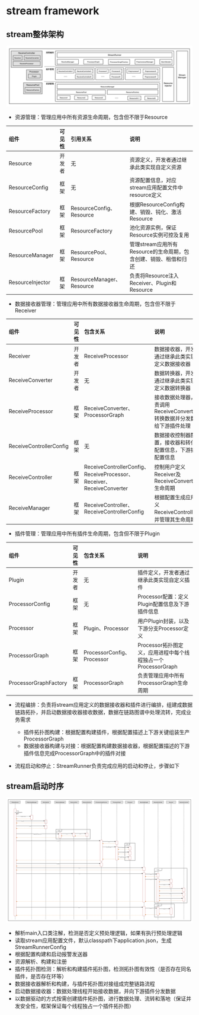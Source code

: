 # stream framework

## stream整体架构

![stream_architecture](https://github.com/frankcl/stream/blob/main/image/stream_architecture.png)

* 资源管理：管理应用中所有资源生命周期，包含但不限于Resource

| 组件               | 可见性 | 引用关系                     | 说明                                      |
|:-----------------|:---:|:-------------------------|:----------------------------------------|
| Resource         | 开发者 | 无                        | 资源定义，开发者通过继承此类实现自定义资源                   |
 | ResourceConfig   | 框架  | 无                        | 资源配置信息，对应stream应用配置文件中resource定义        |
| ResourceFactory  | 框架  | ResourceConfig、Resource  | 根据ResourceConfig构建、销毁、钝化、激活Resource     |
| ResourcePool     | 框架  | ResourceFactory          | 池化资源实例，保证Resource实例可控及复用                |
 | ResourceManager  | 框架  | ResourcePool、Resource    | 管理stream应用所有Resource的生命周期，包含创建、销毁、租借和归还 |
| ResourceInjector | 框架  | ResourceManager、Resource | 负责将Resource注入Receiver、Plugin和Resource   |

* 数据接收器管理：管理应用中所有数据接收器生命周期，包含但不限于Receiver

| 组件                      | 可见性 | 包含关系                                                               | 说明                                           |
|:------------------------|:---:|:-------------------------------------------------------------------|:---------------------------------------------|
| Receiver                | 开发者 | ReceiveProcessor                                                   | 数据接收器，开发者通过继承此类实现自定义数据接收器                    |
| ReceiveConverter        | 开发者 | 无                                                                  | 数据转换器，开发者通过继承此类实现自定义数据转换器                    |
| ReceiveProcessor        | 框架  | ReceiveConverter、ProcessorGraph                                    | 接收数据处理器，负责调用ReceiveConverter转换数据并分发数据给下游插件处理 |
| ReceiveControllerConfig | 框架  | 无                                                                  | 数据接收控制器配置，接收器和转化器配置信息，下游插件配置信息               |
| ReceiveController       | 框架  | ReceiveControllerConfig、ReceiveProcessor、Receiver、ReceiveConverter | 控制用户定义Receiver及ReceiveConverter生命周期          |
| ReceiveManager          | 框架  | ReceiveController、ReceiveControllerConfig                          | 根据配置生成应用定义ReceiveController，并管理其生命周期         |

* 插件管理：管理应用中所有插件生命周期，包含但不限于Plugin

| 组件                    | 可见性 | 包含关系                      | 说明                                         |
|:----------------------|:---:|:--------------------------|:-------------------------------------------|
| Plugin                | 开发者 | 无                         | 插件定义，开发者通过继承此类实现自定义插件                      |
| ProcessorConfig       | 框架  | 无                         | Processor配置：定义Plugin配置信息及下游插件信息            |
| Processor             | 框架  | Plugin、Processor          | 用户Plugin封装，以及下游分支Processor定义               |
| ProcessorGraph        | 框架  | ProcessorConfig、Processor | Processor拓扑图定义，应用进程中每个线程独占一个ProcessorGraph |
| ProcessorGraphFactory | 框架  | ProcessorGraph            | 负责管理应用中所有ProcessorGraph生命周期                |

* 流程编排：负责将stream应用定义的数据接收器和插件进行编排，组建成数据链路拓扑，并启动数据接收器接收数据，数据在链路图谱中处理流转，完成业务需求
  * 插件拓扑图构建：根据配置构建插件，根据配置描述上下游关键组装生产ProcessorGraph
  * 数据接收器构建与对接：根据配置构建数据接收器，根据配置描述的下游插件信息完成ProcessorGraph中的插件对接

* 流程启动和停止：StreamRunner负责完成应用的启动和停止，步骤如下

## stream启动时序
![stream_bootstrap_timeline](https://github.com/frankcl/stream/blob/main/image/stream_bootstrap_timeline.png)

* 解析main入口类注解，检测是否定义预处理逻辑，如果有执行预处理逻辑
* 读取stream应用配置文件，默认classpath下application.json，生成StreamRunnerConfig
* 根据配置构建和启动报警发送器
* 资源解析、构建和注册
* 插件拓扑图检测：解析和构建插件拓扑图，检测拓扑图有效性（是否存在同名插件，是否存在环等）
* 数据接收器解析和构建，与插件拓扑图对接组成完整链路流程
* 启动数据接收器：数据处理线程开始接收数据，并向下游插件分发数据
* 以数据驱动的方式按需创建插件拓扑图，进行数据处理、流转和落地（保证并发安全性，框架保证每个线程独占一个插件拓扑图）


